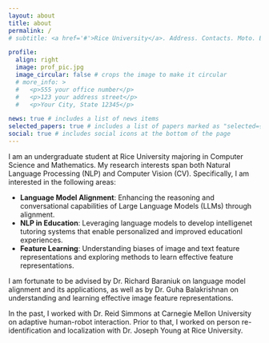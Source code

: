 ```yaml
---
layout: about
title: about
permalink: /
# subtitle: <a href='#'>Rice University</a>. Address. Contacts. Moto. Etc.

profile:
  align: right
  image: prof_pic.jpg
  image_circular: false # crops the image to make it circular
  # more_info: >
  #   <p>555 your office number</p>
  #   <p>123 your address street</p>
  #   <p>Your City, State 12345</p>

news: true # includes a list of news items
selected_papers: true # includes a list of papers marked as "selected={true}"
social: true # includes social icons at the bottom of the page
---
```


<!-- Write your biography here. Tell the world about yourself. Link to your favorite [subreddit](http://reddit.com). You can put a picture in, too. The code is already in, just name your picture `prof_pic.jpg` and put it in the `img/` folder.

Put your address / P.O. box / other info right below your picture. You can also disable any of these elements by editing `profile` property of the YAML header of your `_pages/about.md`. Edit `_bibliography/papers.bib` and Jekyll will render your [publications page](/al-folio/publications/) automatically.

Link to your social media connections, too. This theme is set up to use [Font Awesome icons](https://fontawesome.com/) and [Academicons](https://jpswalsh.github.io/academicons/), like the ones below. Add your Facebook, Twitter, LinkedIn, Google Scholar, or just disable all of them. -->

I am an undergraduate student at Rice University majoring in Computer Science and Mathematics. My research interests span both Natural Language Processing (NLP) and Computer Vision (CV). Specifically, I am interested in the following areas:

- **Language Model Alignment**: Enhancing the reasoning and conversational capabilities of Large Language Models (LLMs) through alignment.
- **NLP in Education**: Leveraging language models to develop intelligenet tutoring systems that enable personalized and improved educationl experiences.
- **Feature Learning**: Understanding biases of image and text feature representations and exploring methods to learn effective feature representations.

I am fortunate to be advised by Dr. Richard Baraniuk on language model alignment and its applications, as well as by Dr. Guha Balakrishnan on understanding and learning effective image feature representations.

In the past, I worked with Dr. Reid Simmons at Carnegie Mellon University on adaptive human-robot interaction. Prior to that, I worked on person re-identification and localization with Dr. Joseph Young at Rice University.
